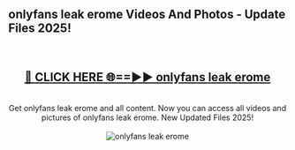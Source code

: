 <h2>onlyfans leak erome Videos And Photos - Update Files 2025!</h2>
<br>
<div align="center">
<h2><a href="https://top-ai-tools.click/QrbHav" rel="nofollow">🔴 CLICK HERE 🌐==►► onlyfans leak erome</a></h2>
<br>
Get onlyfans leak erome and all content. Now you can access all videos and pictures of onlyfans leak erome. New Updated Files 2025!
<br>
<br>
<a href="https://top-ai-tools.click/QrbHav" rel="nofollow" data-target="animated-image.originalLink"><img src="https://i.ibb.co.com/WyWwxjT/player-gif2.gif" alt="onlyfans leak erome" style="max-width: 100%; display: inline-block;" data-target="animated-image.originalImage"></a>
</div>
<br>